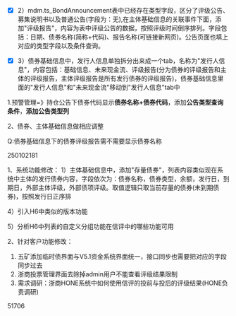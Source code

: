 



- [x] 2）mdm.ts_BondAnnouncement表中已经存在类型字段，区分了评级公告、募集说明书以及普通公告(字段为：无),在主体基础信息的关联事件下面，添加"评级报告"，内容为表中评级公告的数据，按照评级时间倒序排列。字段包括：日期、债券名称(简称+代码)、报告名称(可链接新网页)。公告页面也填上对应的类型字段以及条件查询。



- [x] 3）债券基础信息中，发行人信息单独拆分出来成一个tab，名称为"发行人信息"，内容包括：基础信息、未来现金流、评级报告(分为债券的评级报告和主体的评级报告，主体评级报告是所有发行债券的评级报告)，债券基础信息里面的"发行人信息"和"未来现金流"移动到"发行人信息"tab中



1.预警管理=》持仓公告下债券代码显示**债券名称+债券代码**，添加**公告类型查询条件**，**添加公告类型列**

2、债券、主体基础信息做相应调整



Q:债券基础信息下的债券评级报告需不需要显示债券名称



250102181

1、系统功能修改：
1）主体基础信息中，添加"存量债券"，列表内容类似现在系统中主体的发行债券内容，字段依次为：债券名称，债券类型，余额，发行日，到期日，外部主体评级，外部债项评级。取值逻辑只取当前存量的债券(未到期债券)，按照发行日正序排

4）引入H6中类似的版本功能



5）分析H6中列表的自定义分组功能在信评中的哪些功能可用



2、针对客户功能修改：
1) 五矿添加临时债界面与V5.1资金系统界面统一，接口同步也需要把对应的字段同步过去
2) 浙商投票管理界面去除掉admin用户不能查看评级结果限制
3) 需求调研：浙商HONE系统中如何使用信评的投前与投后的评级结果(HONE负责调研)

51706
